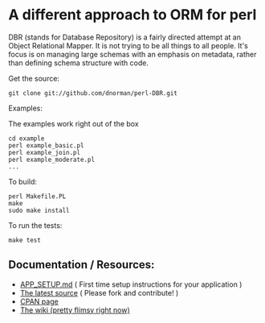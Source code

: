 A different approach to ORM for perl
===

DBR (stands for Database Repository) is a fairly directed attempt at an Object Relational Mapper. It is not trying to be all things to all people. It's focus is on managing large schemas with an emphasis on metadata, rather than defining schema structure with code.

Get the source:

    git clone git://github.com/dnorman/perl-DBR.git

Examples:

 The examples work right out of the box

    cd example
    perl example_basic.pl
    perl example_join.pl
    perl example_moderate.pl
    ...

To build:

    perl Makefile.PL
    make
    sudo make install

To run the tests:

    make test

Documentation / Resources:
---
  - [APP_SETUP.md](https://github.com/dnorman/perl-DBR/blob/master/APP_SETUP.md) ( First time setup instructions for your application )
  - [The latest source](http://github.com/dnorman/perl-DBR) ( Please fork and contribute! )
  - [CPAN page](http://search.cpan.org/~impious/DBR/)
  - [The wiki (pretty flimsy right now) ](http://code.google.com/p/perl-dbr/w/list)
